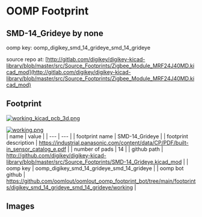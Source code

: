 # OOMP Footprint  
## SMD-14_Grideye  by none  
  
oomp key: oomp_digikey_smd_14_grideye_smd_14_grideye  
  
source repo at: [http://gitlab.com/digikey/digikey-kicad-library/blob/master/src/Source_Footprints/Zigbee_Module_MRF24J40MD.kicad_mod](http://gitlab.com/digikey/digikey-kicad-library/blob/master/src/Source_Footprints/Zigbee_Module_MRF24J40MD.kicad_mod)  
## Footprint  
  
[![working_kicad_pcb_3d.png](working_kicad_pcb_3d_600.png)](working_kicad_pcb_3d.png)  
  
[![working.png](working_600.png)](working.png)  
| name | value | 
| --- | --- | 
| footprint name | SMD-14_Grideye | 
| footprint description | https://industrial.panasonic.com/content/data/CP/PDF/built-in_sensor_catalog_e.pdf | 
| number of pads | 14 | 
| github path | http://github.com/digikey/digikey-kicad-library/blob/master/src/Source_Footprints/SMD-14_Grideye.kicad_mod | 
| oomp key | oomp_digikey_smd_14_grideye_smd_14_grideye | 
| oomp bot github | https://github.com/oomlout/oomlout_oomp_footprint_bot/tree/main/footprints/digikey_smd_14_grideye_smd_14_grideye/working | 
## Images  
